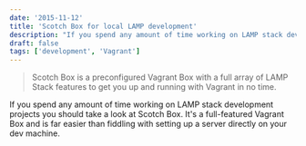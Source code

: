 ```yaml
---
date: '2015-11-12'
title: 'Scotch Box for local LAMP development'
description: "If you spend any amount of time working on LAMP stack development projects you should take a look at Scotch Box. It's a full-featured Vagrant Box and is far easier than fiddling with setting up a server directly on your dev machine."
draft: false
tags: ['development', 'Vagrant']
---
```


> Scotch Box is a preconfigured Vagrant Box with a full array of LAMP Stack features to get you up and running with Vagrant in no time.<!-- excerpt -->

If you spend any amount of time working on LAMP stack development projects you should take a look at Scotch Box. It's a full-featured Vagrant Box and is far easier than fiddling with setting up a server directly on your dev machine.
